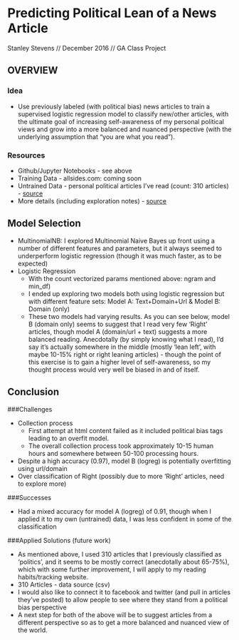 # Predicting Political Lean of a News Article
Stanley Stevens // December 2016 // GA Class Project

## OVERVIEW
### Idea
  - Use previously labeled (with political bias) news articles to train a supervised logistic regression model to classify new/other articles, with the ultimate goal of increasing self-awareness of my personal political views and grow into a more balanced and nuanced perspective (with the underlying assumption that “you are what you read”).

### Resources
- Github/Jupyter Notebooks - see above
- Training Data - allsides.com: coming soon
- Untrained Data - personal political articles I’ve read (count: 310 articles) - [source](https://dataclips.heroku.com/heuwkhqdpstqyonvfywticdmeuir-political_bookmarks.csv)
- More details (including exploration notes) - [source](https://docs.google.com/document/d/1GYnSqb1Qq60_JRr4x2G-FhF2Rl6hmLxO8EETNWUelgs/edit)

## Model Selection
- MultinomialNB: I explored Multinomial Naive Bayes up front using a number of different features and parameters, but it always seemed to underperform logistic regression (though it was much faster, as to be expected)
- Logistic Regression
  - With the count vectorized params mentioned above: ngram and min_df)
  - I ended up exploring two models both using logistic regression but with different feature sets: Model A: Text+Domain+Url & Model B: Domain (only)
  - These two models had varying results. As you can see below, model B (domain only) seems to suggest that I read very few ‘Right’ articles, though model A (domain/url + text) suggests a more balanced reading. Anecdotally (by simply knowing what I read), I’d say it’s actually somewhere in the middle (mostly ‘lean left’, with maybe 10-15% right or right leaning articles) - though the point of this exercise is to gain a higher level of self-awareness, so my thought process would very well be biased in and of itself.

## Conclusion
###Challenges
- Collection process
  - First attempt at html content failed as it included political bias tags leading to an overfit model.
  - The overall collection process took approximately 10-15 human hours and somewhere between 50-100 processing hours.
- Despite a high accuracy (0.97), model B (logreg) is potentially overfitting using url/domain
- Over classification of Right (possibly due to more ‘Right’ articles, need to explore more)

###Successes
- Had a mixed accuracy for model A (logreg) of 0.91, though when I applied it to my own (untrained) data, I was less confident in some of the classification

###Applied Solutions (future work)
- As mentioned above, I used 310 articles that I previously classified as ‘politics’, and it seems to be mostly correct (anecdotally about 65-75%), which with some further improvement, I will apply to my reading habits/tracking website.
- 310 Articles - data source (csv)
- I would also like to connect it to facebook and twitter (and pull in articles they’ve posted) to allow people to see where they stand from a political bias perspective
- A next step for both of the above will be to suggest articles from a different perspective so as to get a more balanced and nuanced view of the world.

